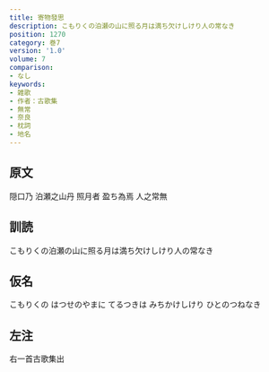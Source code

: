```yaml
---
title: 寄物發思
description: こもりくの泊瀬の山に照る月は満ち欠けしけり人の常なき
position: 1270
category: 巻7
version: '1.0'
volume: 7
comparison:
- なし
keywords:
- 雑歌
- 作者：古歌集
- 無常
- 奈良
- 枕詞
- 地名
---
```


## 原文

隠口乃 泊瀬之山丹 照月者 盈ち為焉 人之常無

## 訓読

こもりくの泊瀬の山に照る月は満ち欠けしけり人の常なき

## 仮名

こもりくの はつせのやまに てるつきは みちかけしけり ひとのつねなき

## 左注

右一首古歌集出
